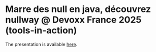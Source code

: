 # Marre des null en java, découvrez nullway @ Devoxx France 2025 (tools-in-action) 

The presentation is available [here](https://github.com/alexandrenavarro/marre-des-null-en-java-decouvrez-nullaway-devoxx-france-2025/blob/master/src/docs/marre-des-null-en-java-decouvrez-nullaway-devoxx-france-2025.pdf).
